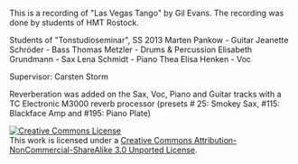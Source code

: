 This is a recording of "Las Vegas Tango" by Gil Evans.
The recording was done by students of HMT Rostock.

Students of "Tonstudioseminar", SS 2013
Marten Pankow - Guitar
Jeanette Schröder - Bass
Thomas Metzler - Drums & Percussion
Elisabeth Grundmann - Sax
Lena Schmidt - Piano
Thea Elisa Henken - Voc

Supervisor: Carsten Storm

Reverberation was added on the Sax, Voc, Piano and Guitar tracks with a
TC Electronic M3000 reverb processor (presets # 25: Smokey Sax,
#115: Blackface Amp and #195: Piano Plate)

<a rel="license" href="http://creativecommons.org/licenses/by-nc-sa/3.0/deed.en_US"><img alt="Creative Commons License" style="border-width:0" src="http://i.creativecommons.org/l/by-nc-sa/3.0/88x31.png" /></a><br />This work is licensed under a <a rel="license" href="http://creativecommons.org/licenses/by-nc-sa/3.0/deed.en_US">Creative Commons Attribution-NonCommercial-ShareAlike 3.0 Unported License</a>.
